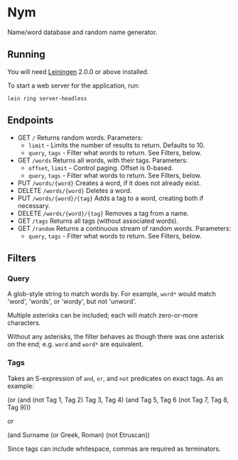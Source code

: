 # Nym

Name/word database and random name generator.

## Running

You will need [Leiningen][] 2.0.0 or above installed.

[leiningen]: https://github.com/technomancy/leiningen

To start a web server for the application, run:

    lein ring server-headless

## Endpoints

  * GET `/`
    Returns random words.
    Parameters:
      * `limit` - Limits the number of results to return. Defaults to 10.
      * `query`, `tags` - Filter what words to return. See Filters, below.
  * GET `/words`
    Returns all words, with their tags.
    Parameters:
      * `offset`, `limit` - Control paging. Offset is 0-based.
      * `query`, `tags` - Filter what words to return. See Filters, below.
  * PUT `/words/{word}`
    Creates a word, if it does not already exist.
  * DELETE `/words/{word}`
    Deletes a word.
  * PUT `/words/{word}/{tag}`
    Adds a tag to a word, creating both if necessary.
  * DELETE `/words/{word}/{tag}`
    Removes a tag from a name.
  * GET `/tags`
    Returns all tags (without associated words).
  * GET `/random`
    Returns a continuous stream of random words.
    Parameters:
      * `query`, `tags` - Filter what words to return. See Filters, below.

## Filters

### Query

A glob-style string to match words by. For example, `word*` would match 'word',
'words', or 'wordy', but not 'unword'.

Multiple asterisks can be included; each will match zero-or-more characters.

Without any asterisks, the filter behaves as though there was one asterisk on
the end; e.g. `word` and `word*` are equivalent.

### Tags

Takes an S-expression of `and`, `or`, and `not` predicates on exact tags. As an
example:

  (or (and (not Tag 1, Tag 2) Tag 3, Tag 4) (and Tag 5, Tag 6 (not Tag 7, Tag 8, Tag 9)))

or

  (and Surname (or Greek, Roman) (not Etruscan))

Since tags can include whitespace, commas are required as terminators.